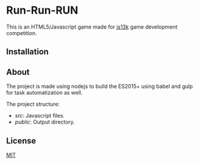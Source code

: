 # Run-Run-RUN
This is an HTML5/Javascript game made for [js13k](https://2019.js13kgames.com/) game development competition.

## Installation


## About
The project is made using nodejs to build the ES2015+ using babel and gulp for task automatization as well.

The project structure:
- _src_: Javascript files.
- _public_: Output directory.

## License
[MIT](LICENSE)
